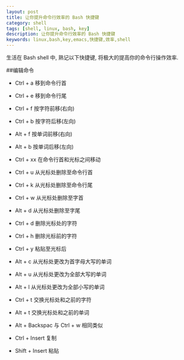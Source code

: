 ```yaml
---
layout: post
title: 让你提升命令行效率的 Bash 快捷键
category: shell
tags: [shell, linux, bash, key]
description: 让你提升命令行效率的 Bash 快捷键
keywords: linux,bash,key,emacs,快捷键,效率,shell
---
```


生活在 Bash shell 中, 熟记以下快捷键, 将极大的提高你的命令行操作效率.

##编辑命令

- Ctrl + a           移到命令行首

- Ctrl + e           移到命令行尾

- Ctrl + f           按字符前移(右向)

- Ctrl + b           按字符后移(左向)

- Alt + f            按单词前移(右向)

- Alt + b            按单词后移(左向)

- Ctrl + xx          在命令行首和光标之间移动

- Ctrl + u           从光标处删除至命令行首

- Ctrl + k           从光标处删除至命令行尾

- Ctrl + w           从光标处删除至字首

- Alt + d            从光标处删除至字尾

- Ctrl + d           删除光标处的字符

- Ctrl + h           删除光标前的字符

- Ctrl + y           粘贴至光标后

- Alt + c            从光标处更改为首字母大写的单词

- Alt + u            从光标处更改为全部大写的单词

- Alt + l            从光标处更改为全部小写的单词

- Ctrl + t           交换光标处和之前的字符

- Alt + t            交换光标处和之前的单词

- Alt + Backspac     与 Ctrl + w 相同类似

- Ctrl + Insert      复制

- Shift + Insert     粘贴

